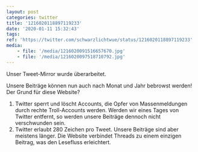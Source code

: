 ```yaml
---
layout: post
categories: twitter
title: '1216020118897119233'
date: '2020-01-11 15:32:43'
tags: 
ref: 'https://twitter.com/schwarzlichtwue/status/1216020118897119233'
media:
    - file: '/media/1216020091516657670.jpg'
    - file: '/media/1216020097518710792.jpg'
---
```

Unser Tweet-Mirror  wurde überarbeitet.



Unsere Beiträge können nun auch nach Monat und Jahr bebrowst werden!  
Der Grund für diese Website?



1. Twitter sperrt und löscht Accounts, die Opfer von Massenmeldungen durch rechte Troll-Accounts werden. Werden wir eines Tages von Twitter entfernt, so werden unsere Beiträge dennoch nicht verschwunden sein. 
2. Twitter erlaubt 280 Zeichen pro Tweet. Unsere Beiträge sind aber meistens länger. Die Website verbindet Threads zu einem einzigen Beitrag, was den Lesefluss erleichtert. 